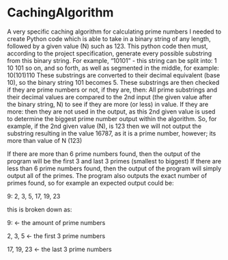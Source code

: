 # CachingAlgorithm
A very specific caching algorithm for calculating prime numbers
I needed to create Python code which is able to take in a binary string of any length, followed by a given value (N) such as 123. This python code then must, according to the project specification, generate every possible substring from this binary string. 
For example, “10101” - this string can be split into: 
1 
10 
101 
so on, and so forth, as well as segmented in the middle, for example: 
10(101)110 
These substrings are converted to their decimal equivalent (base 10), so the binary string 101 becomes 5. 
These substrings are then checked if they are prime numbers or not, if they are, then: 
All prime substrings and their decimal values are compared to the 2nd input (the given value after the binary string, N) to see if they are more (or less) in value. If they are more: then they are not used in the output, as this 2nd given value is used to determine the biggest prime number output within the algorithm.
So, for example, if the 2nd given value (N), is 123 then we will not output the substring resulting in the value 16787, as it is a prime number, however; its more than value of N (123) 

If there are more than 6 prime numbers found, then the output of the program will be the first 3 and last 3 primes 
(smallest to biggest) 
If there are less than 6 prime numbers found, then the output of the program will simply output all of the primes. 
The program also outputs the exact number of primes found, so for example an expected output could be: 

9: 2, 3, 5, 17, 19, 23 

this is broken down as: 

9: <- the amount of prime numbers 

2, 3, 5 <- the first 3 prime numbers 

17, 19, 23 <- the last 3 prime numbers
